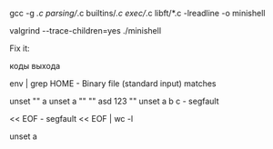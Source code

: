 gcc -g *.c parsing/*.c builtins/*.c exec/*.c  libft/*.c -lreadline -o minishell

valgrind --trace-children=yes ./minishell


Fix it:

коды выхода

env | grep HOME - Binary file (standard input) matches

unset "" a
unset a "" "" asd 123 "" 
unset a b c - segfault

<< EOF - segfault
<< EOF | wc -l

unset a